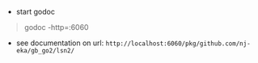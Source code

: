 - start godoc
> godoc -http=:6060
- see documentation on url: `http://localhost:6060/pkg/github.com/nj-eka/gb_go2/lsn2/`
